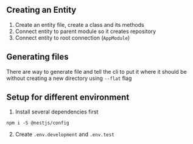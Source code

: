 ## Creating an Entity
1. Create an entity file, create a class and its methods
2. Connect entity to parent module so it creates repository
3. Connect entity to root connection (`AppModule`)

## Generating files
There are way to generate file and tell the cli to put it where it should be without creating a new directory using `--flat` flag

## Setup for different environment
1. Install several dependencies first
```
npm i -S @nestjs/config
```
2. Create `.env.development` and `.env.test`
